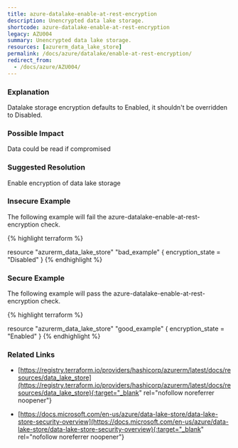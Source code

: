 ```yaml
---
title: azure-datalake-enable-at-rest-encryption
description: Unencrypted data lake storage.
shortcode: azure-datalake-enable-at-rest-encryption
legacy: AZU004
summary: Unencrypted data lake storage. 
resources: [azurerm_data_lake_store] 
permalink: /docs/azure/datalake/enable-at-rest-encryption/
redirect_from: 
  - /docs/azure/AZU004/
---
```


### Explanation


Datalake storage encryption defaults to Enabled, it shouldn't be overridden to Disabled.


### Possible Impact
Data could be read if compromised

### Suggested Resolution
Enable encryption of data lake storage


### Insecure Example

The following example will fail the azure-datalake-enable-at-rest-encryption check.

{% highlight terraform %}

resource "azurerm_data_lake_store" "bad_example" {
	encryption_state = "Disabled"
}
{% endhighlight %}



### Secure Example

The following example will pass the azure-datalake-enable-at-rest-encryption check.

{% highlight terraform %}

resource "azurerm_data_lake_store" "good_example" {
	encryption_state = "Enabled"
}
{% endhighlight %}



### Related Links


- [https://registry.terraform.io/providers/hashicorp/azurerm/latest/docs/resources/data_lake_store](https://registry.terraform.io/providers/hashicorp/azurerm/latest/docs/resources/data_lake_store){:target="_blank" rel="nofollow noreferrer noopener"}

- [https://docs.microsoft.com/en-us/azure/data-lake-store/data-lake-store-security-overview](https://docs.microsoft.com/en-us/azure/data-lake-store/data-lake-store-security-overview){:target="_blank" rel="nofollow noreferrer noopener"}


